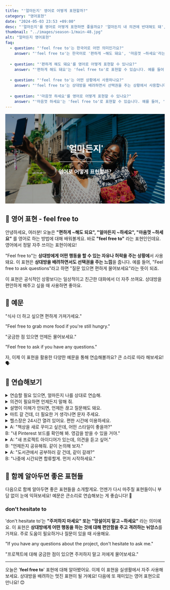 ```yaml
---
title: "'얼마든지' 영어로 어떻게 표현할까?"
category: "영어표현"
date: "2024-05-03 23:53 +09:00"
desc: "'얼마든지'를 영어로 어떻게 표현하면 좋을까요? '얼마든지 내 의견에 반대해도 돼', '얼마든지 도움을 요청해도 돼' 등을 영어로 표현하는 법을 배워봅시다. 다양한 예문을 통해서 연습하고 본인의 표현으로 만들어 보세요."
thumbnail: "../images/season-1/main-48.jpg"
alt: "얼마든지 영어표현"
faq:
  - question: "'feel free to'는 한국어로 어떤 의미인가요?"
    answer: "'feel free to'는 한국어로 '편하게 ~해도 돼요', '마음껏 ~하세요'라는 의미입니다. 상대방에게 어떤 행동을 할 수 있는 자유나 허락을 주는 상황에서 사용됩니다."

  - question: "'편하게 해도 돼요'를 영어로 어떻게 표현할 수 있나요?"
    answer: "'편하게 해도 돼요'는 'feel free to'로 표현할 수 있습니다. 예를 들어, '편하게 질문해도 돼요'는 'Feel free to ask questions'로 말할 수 있습니다."

  - question: "'feel free to'는 어떤 상황에서 사용하나요?"
    answer: "'feel free to'는 상대방을 배려하면서 선택권을 주는 상황에서 사용합니다. 일상적이고 친근한 대화에서 자주 쓰이며, 상대방을 편안하게 해주고 싶을 때 사용합니다."

  - question: "'마음껏 하세요'를 영어로 어떻게 표현할 수 있나요?"
    answer: "'마음껏 하세요'는 'feel free to'로 표현할 수 있습니다. 예를 들어, '마음껏 드세요'는 'Feel free to eat as much as you want'로 말할 수 있습니다."
---
```


![얼마든지 영어표현](../images/season-1/main-48.jpg)

## 🌟 영어 표현 - feel free to

안녕하세요, 여러분! 오늘은 **"편하게 ~해도 되요", "얼마든지 ~하세요", "마음껏 ~하세요"** 를 영어로 하는 방법에 대해 배워볼게요. 바로 **"feel free to"** 라는 표현인인데요. 영어에서 정말 자주 쓰이는 표현이에요!

"Feel free to"는 **상대방에게 어떤 행동을 할 수 있는 자유나 허락을 주는 상황에**서 사용돼요. 이 표현은 **상대방을 배려하면서도 선택권을 주는 느낌**을 줍니다. 예를 들어, "Feel free to ask questions"라고 하면 "질문 있으면 편하게 물어보세요"라는 뜻이 되죠.

이 표현은 공식적인 상황보다는 일상적이고 친근한 대화에서 더 자주 쓰여요. 상대방을 편안하게 해주고 싶을 때 사용하면 좋아요.

<script async src="https://pagead2.googlesyndication.com/pagead/js/adsbygoogle.js?client=ca-pub-1465612013356152"
     crossorigin="anonymous"></script>
<!-- engple-horizontal-ad -->

<ins class="adsbygoogle"
     style="display:block"
     data-ad-client="ca-pub-1465612013356152"
     data-ad-slot="2106896038"
     data-ad-format="auto"
     data-full-width-responsive="true"></ins>

<script>
     (adsbygoogle = window.adsbygoogle || []).push({});
</script>

## 📖 예문

"식사 더 하고 싶으면 편하게 가져가세요."

"Feel free to grab more food if you're still hungry."

"궁금한 점 있으면 언제든 물어보세요."

"Feel free to ask if you have any questions."

자, 이제 이 표현을 활용한 다양한 예문을 통해 연습해볼까요? 큰 소리로 따라 해보세요! 🗣️

## 💬 연습해보기

<details>
<summary>연습할 필요 있으면, 얼마든지 나를 상대로 연습해.</summary>
<span>If you need to practice, feel free to use me as your audience.</span>
</details>

<details>
<summary>의견이 필요하면 언제든지 말해 줘.</summary>
<span>Feel free to ask for my opinion anytime.</span>
</details>

<details>
<summary>설명이 이해가 안되면, 언제든 끊고 질문해도 돼요.</summary>
<span>If my explanation wasn't clear, feel free to stop me and ask questions.</span>
</details>

<details>
<summary>마트 갈 건데, 더 필요한 거 생각나면 문자 주세요.</summary>
<span>I'm heading to the store. Feel free to text me if you think of anything else we need.</span>
</details>

<details>
<summary>헬스장은 24시간 열려 있어요. 편한 시간에 이용하세요.</summary>
<span>The gym's open <a href="/blog/in-english/138.24-7/">24/7</a>. Feel free to use it anytime that works for your schedule.</span>
</details>

<details>
<summary>A: "책상을 새로 꾸미고 싶은데, 어떤 스타일이 좋을까?"<br>B: "내 Pinterest 보드를 확인해 봐. 영감을 받을 수 있을 거야."</summary>
<span>A: "I want to redecorate my desk. What style would be good?"<br>B: "Feel free to check out my Pinterest boards for some inspiration."</span>
</details>

<details>
<summary>A: "새 프로젝트 아이디어가 있는데, 의견을 듣고 싶어."<br>B: "언제든지 공유해줘. 같이 논의해 보자."</summary>
<span>A: "I have a new project idea, and I'd like to get your thoughts on it."<br>B: "Feel free to share it anytime. Let's discuss it together."</span>
</details>

<details>
<summary>A: "도서관에서 공부하러 갈 건데, 같이 갈래?"<br>B: "나중에 시간되면 합류할게. 먼저 시작하세요."</summary>
<span>A: "I'm going to study at the library, want to come along?"<br>B: "I'll join you later if I have time. Feel free to start without me."</span>
</details>

## 🤝 함께 알아두면 좋은 표현들

다음으로 함께 알아두면 좋은 표현들을 소개할게요. 언젠가 다시 마주칠 표현들이니 부담 없이 눈에 익혀보세요! 예문은 큰소리로 연습해보는 게 좋습니다! 🎤

### don't hesitate to

'don't hesitate to'는 **"주저하지 마세요" 또는 "망설이지 말고 ~하세요"** 라는 의미예요. 이 표현은 **상대방에게 어떤 행동을 하는 것에 대해 편안함을 주고 격려하는 뉘앙스**를 가져요. 주로 도움이 필요하거나 질문이 있을 때 사용해요.

"If you have any questions about the project, don't hesitate to ask me."

"프로젝트에 대해 궁금한 점이 있으면 주저하지 말고 저에게 물어보세요."

---

오늘은 '**feel free to**' 표현에 대해 알아봤어요. 이제 이 표현을 실생활에서 자주 사용해 보세요. 상대방을 배려하는 멋진 표현이 될 거예요! 다음에 또 재미있는 영어 표현으로 만나요! 😊
